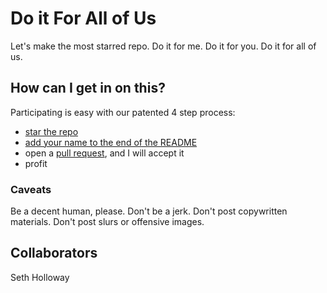 # Do it For All of Us

Let's make the most starred repo. Do it for me. Do it for you. Do it for
all of us.

## How can I get in on this?
Participating is easy with our patented 4 step process:

 * [star the
   repo](https://github.com/smholloway/do-it-for-all-of-us/star)
 * [add your name to the end of the
   README](https://github.com/smholloway/do-it-for-all-of-us/edit/master/README.md)
 * open a [pull
   request](https://github.com/smholloway/do-it-for-all-of-us/pull), and
I will accept it
 * profit

### Caveats
Be a decent human, please. Don't be a jerk. Don't post copywritten
materials. Don't post slurs or offensive images.

## Collaborators
Seth Holloway

